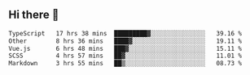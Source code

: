 ## Hi there 👋

<!--START_SECTION:waka-->

```txt
TypeScript   17 hrs 38 mins  █████████▓░░░░░░░░░░░░░░░   39.16 %
Other        8 hrs 36 mins   ████▓░░░░░░░░░░░░░░░░░░░░   19.11 %
Vue.js       6 hrs 48 mins   ███▓░░░░░░░░░░░░░░░░░░░░░   15.11 %
SCSS         4 hrs 57 mins   ██▓░░░░░░░░░░░░░░░░░░░░░░   11.01 %
Markdown     3 hrs 55 mins   ██▒░░░░░░░░░░░░░░░░░░░░░░   08.73 %
```

<!--END_SECTION:waka-->
